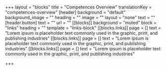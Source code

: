 +++
layout = "blocks"
title = "Competences Overview"
translationKey = "competences-overview"
[header]
background = "default"
background_image = ""
heading = ""
image = ""
layout = "none"
text = ""
[header.button]
text = ""
url = ""
[[blocks]]
background = "muted"
block = "links"
heading = ""
template = "links-block"
[[blocks.links]]
page = []
text = "Lorem ipsum is placeholder text commonly used in the graphic, print, and publishing industries"
[[blocks.links]]
page = []
text = "Lorem ipsum is placeholder text commonly used in the graphic, print, and publishing industries"
[[blocks.links]]
page = []
text = "Lorem ipsum is placeholder text commonly used in the graphic, print, and publishing industries"

+++
